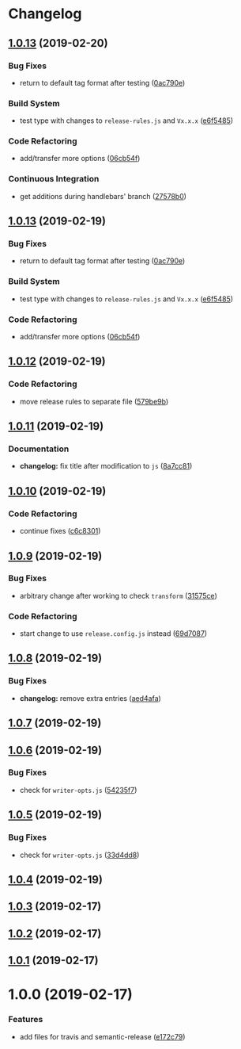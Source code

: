 # Changelog

## [1.0.13](https://github.com/myii/test-travis-ci/compare/v1.0.12...v1.0.13) (2019-02-20)


### Bug Fixes

* return to default tag format after testing ([0ac790e](https://github.com/myii/test-travis-ci/commit/0ac790e))


### Build System

* test type with changes to `release-rules.js` and `Vx.x.x` ([e6f5485](https://github.com/myii/test-travis-ci/commit/e6f5485))


### Code Refactoring

* add/transfer more options ([06cb54f](https://github.com/myii/test-travis-ci/commit/06cb54f))


### Continuous Integration

* get additions during handlebars' branch ([27578b0](https://github.com/myii/test-travis-ci/commit/27578b0))

## [1.0.13](https://github.com/myii/test-travis-ci/compare/v1.0.12...v1.0.13) (2019-02-19)


### Bug Fixes

* return to default tag format after testing ([0ac790e](https://github.com/myii/test-travis-ci/commit/0ac790e))


### Build System

* test type with changes to `release-rules.js` and `Vx.x.x` ([e6f5485](https://github.com/myii/test-travis-ci/commit/e6f5485))


### Code Refactoring

* add/transfer more options ([06cb54f](https://github.com/myii/test-travis-ci/commit/06cb54f))

## [1.0.12](https://github.com/myii/test-travis-ci/compare/v1.0.11...v1.0.12) (2019-02-19)


### Code Refactoring

* move release rules to separate file ([579be9b](https://github.com/myii/test-travis-ci/commit/579be9b))

## [1.0.11](https://github.com/myii/test-travis-ci/compare/v1.0.10...v1.0.11) (2019-02-19)


### Documentation

* **changelog:** fix title after modification to `js` ([8a7cc81](https://github.com/myii/test-travis-ci/commit/8a7cc81))

## [1.0.10](https://github.com/myii/test-travis-ci/compare/v1.0.9...v1.0.10) (2019-02-19)


### Code Refactoring

* continue fixes ([c6c8301](https://github.com/myii/test-travis-ci/commit/c6c8301))

## [1.0.9](https://github.com/myii/test-travis-ci/compare/v1.0.8...v1.0.9) (2019-02-19)


### Bug Fixes

* arbitrary change after working to check `transform` ([31575ce](https://github.com/myii/test-travis-ci/commit/31575ce))


### Code Refactoring

* start change to use `release.config.js` instead ([69d7087](https://github.com/myii/test-travis-ci/commit/69d7087))

## [1.0.8](https://github.com/myii/test-travis-ci/compare/v1.0.7...v1.0.8) (2019-02-19)


### Bug Fixes

* **changelog:** remove extra entries ([aed4afa](https://github.com/myii/test-travis-ci/commit/aed4afa))

## [1.0.7](https://github.com/myii/test-travis-ci/compare/v1.0.6...v1.0.7) (2019-02-19)

## [1.0.6](https://github.com/myii/test-travis-ci/compare/v1.0.5...v1.0.6) (2019-02-19)


### Bug Fixes

* check for `writer-opts.js` ([54235f7](https://github.com/myii/test-travis-ci/commit/54235f7))

## [1.0.5](https://github.com/myii/test-travis-ci/compare/v1.0.4...v1.0.5) (2019-02-19)


### Bug Fixes

* check for `writer-opts.js` ([33d4dd8](https://github.com/myii/test-travis-ci/commit/33d4dd8))

## [1.0.4](https://github.com/myii/test-travis-ci/compare/v1.0.3...v1.0.4) (2019-02-19)

## [1.0.3](https://github.com/myii/test-travis-ci/compare/v1.0.2...v1.0.3) (2019-02-17)

## [1.0.2](https://github.com/myii/test-travis-ci/compare/v1.0.1...v1.0.2) (2019-02-17)

## [1.0.1](https://github.com/myii/test-travis-ci/compare/v1.0.0...v1.0.1) (2019-02-17)

# 1.0.0 (2019-02-17)


### Features

* add files for travis and semantic-release ([e172c79](https://github.com/myii/test-travis-ci/commit/e172c79))
